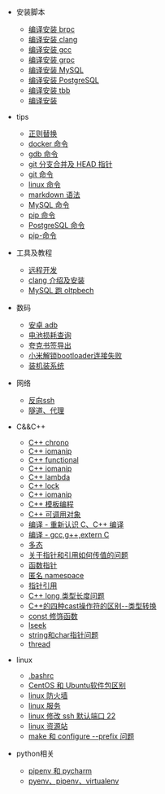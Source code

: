 * 安装脚本
  * [编译安装 brpc](安装脚本/编译安装-brpc.md)
  * [编译安装 clang](安装脚本/编译安装-clang.md)
  * [编译安装 gcc](安装脚本/编译安装-gcc.md)
  * [编译安装 grpc](安装脚本/编译安装-grpc.md)
  * [编译安装 MySQL](安装脚本/编译安装-MySQL.md)
  * [编译安装 PostgreSQL](安装脚本/编译安装-PostgreSQL.md)
  * [编译安装 tbb](安装脚本/编译安装-tbb.md)
  * [编译安装](安装脚本/编译安装.md)

* tips
  * [正则替换](tips/正则替换.md)
  * [docker 命令](tips/docker-命令.md)
  * [gdb 命令](tips/gdb-命令.md)
  * [git 分支合并及 HEAD 指针](tips/git-分支合并及-HEAD-指针.md)
  * [git 命令](tips/git%20命令.md)
  * [linux 命令](tips/linux-命令.md)
  * [markdown 语法](tips/markdown-语法.md)
  * [MySQL 命令](tips/MySQL-命令.md)
  * [pip 命令](tips/pip-命令.md)
  * [PostgreSQL 命令](tips/PostgreSQL-命令.md)
  * [pip-命令](tips/pip-命令.md)

* 工具及教程
  * [远程开发](工具及教程/远程开发.md)
  * [clang 介绍及安装](工具及教程/clang%20介绍及安装.md)
  * [MySQL 跑 oltpbech](工具及教程/MySQL%20跑%20oltpbech.md)

* 数码
  * [安卓 adb](玩机/安卓-adb.md)
  * [电池损耗查询](玩机/电池损耗查询.md)
  * [夸克书签导出](玩机/夸克书签导出.md)
  * [小米解锁bootloader连接失败](玩机/小米解锁bootloader连接失败.md)
  * [装机装系统](玩机/装机装系统.md)

* 网络
  * [反向ssh](网络/反向ssh.md)
  * [隧道、代理](网络/隧道、代理.md)

* C&&C++
  * [C++ chrono](C&&C++/C++%20chrono.md)
  * [C++ iomanip](C&&C++/C++%20iomanip.md)
  * [C++ functional](C&&C++/C++%20functional.md)
  * [C++ iomanip](C&&C++/C++%20iomanip.md)
  * [C++ lambda](C&&C++/C++%20lambda.md)
  * [C++ lock](C&&C++/C++%20lock.md)
  * [C++ iomanip](C&&C++/C++%20iomanip.md)
  * [C++ 模板编程](C&&C++/C++%20模板编程.md)
  * [C++ 可调用对象](C&&C++/C++%20可调用对象.md)
  * [编译 - 重新认识 C、C++ 编译](C&&C++/编译%20-%20重新认识%20C、C++%20编译.md)
  * [编译 - gcc,g++,extern C](C&&C++/编译%20-%20gcc,g++,extern%20C.md)
  * [多态](C&&C++/多态.md)
  * [关于指针和引用如何传值的问题](C&&C++/关于指针和引用如何传值的问题.md)
  * [函数指针](C&&C++/函数指针.md)
  * [匿名 namespace](C&&C++/匿名%20namespace.md)
  * [指针引用](C&&C++/指针引用.md)
  * [C++ long 类型长度问题](C&&C++/C++%20long%20类型长度问题.md)
  * [C++的四种cast操作符的区别--类型转换](C&&C++/C++的四种cast操作符的区别--类型转换.md)
  * [const 修饰函数](C&&C++/const%20修饰函数.md)
  * [lseek](C&&C++/lseek.md)
  * [string和char指针问题](C&&C++/string和char指针问题.md)
  * [thread](C&&C++/thread.md)

 
* linux
  * [.bashrc](linux/.bashrc.md)
  * [CentOS 和 Ubuntu软件包区别](linux/CentOS%20和%20Ubuntu软件包区别.md)
  * [linux 防火墙](linux/linux%20防火墙.md)
  * [linux 服务](linux/linux%20服务.md)
  * [linux 修改 ssh 默认端口 22](linux/linux%20修改%20ssh%20默认端口%2022.md)
  * [linux 资源站](linux/linux%20资源站.md)
  * [make 和 configure --prefix 问题](linux/make%20和%20configure%20--prefix%20问题.md)

* python相关
  * [pipenv 和 pycharm](python相关/pipenv%20和%20pycharm.md)
  * [pyenv、pipenv、virtualenv](python相关/pyenv、pipenv、virtualenv.md)
